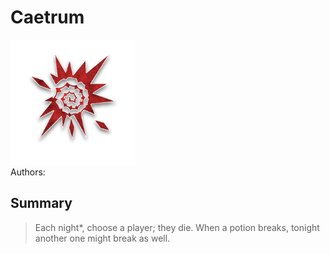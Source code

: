 # Caetrum
<img src="https://raw.githubusercontent.com/yoyosource/BOTC-HomeBrew/master/Demon/Caetrum/image.png" alt="drawing" width="200"/>\
Authors: 

## Summary
> Each night*, choose a player; they die. When a potion breaks, tonight another one might break as well.

